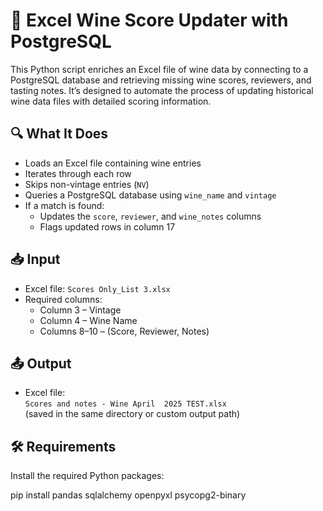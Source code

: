 # 🍷 Excel Wine Score Updater with PostgreSQL

This Python script enriches an Excel file of wine data by connecting to a PostgreSQL database and retrieving missing wine scores, reviewers, and tasting notes. It’s designed to automate the process of updating historical wine data files with detailed scoring information.


## 🔍 What It Does

- Loads an Excel file containing wine entries
- Iterates through each row
- Skips non-vintage entries (`NV`)
- Queries a PostgreSQL database using `wine_name` and `vintage`
- If a match is found:
  - Updates the `score`, `reviewer`, and `wine_notes` columns
  - Flags updated rows in column 17

## 📥 Input

- Excel file: `Scores Only_List 3.xlsx`
- Required columns:
  - Column 3 – Vintage
  - Column 4 – Wine Name
  - Columns 8–10 – (Score, Reviewer, Notes)

## 📤 Output

- Excel file:  
  `Scores and notes - Wine April  2025 TEST.xlsx`  
  (saved in the same directory or custom output path)



## 🛠 Requirements

Install the required Python packages:

pip install pandas sqlalchemy openpyxl psycopg2-binary

